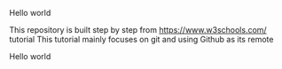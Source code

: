 Hello world

This repository is built step by step from https://www.w3schools.com/ tutorial
This tutorial mainly focuses on git and using Github as its remote

Hello world

 
